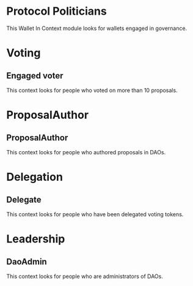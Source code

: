 # Protocol Politicians

This Wallet In Context module looks for wallets engaged in governance.

# Voting

## Engaged voter

This context looks for people who voted on more than 10 proposals.

# ProposalAuthor

## ProposalAuthor

This context looks for people who authored proposals in DAOs.

# Delegation

## Delegate

This context looks for people who have been delegated voting tokens. 

# Leadership

## DaoAdmin

This context looks for people who are administrators of DAOs.
